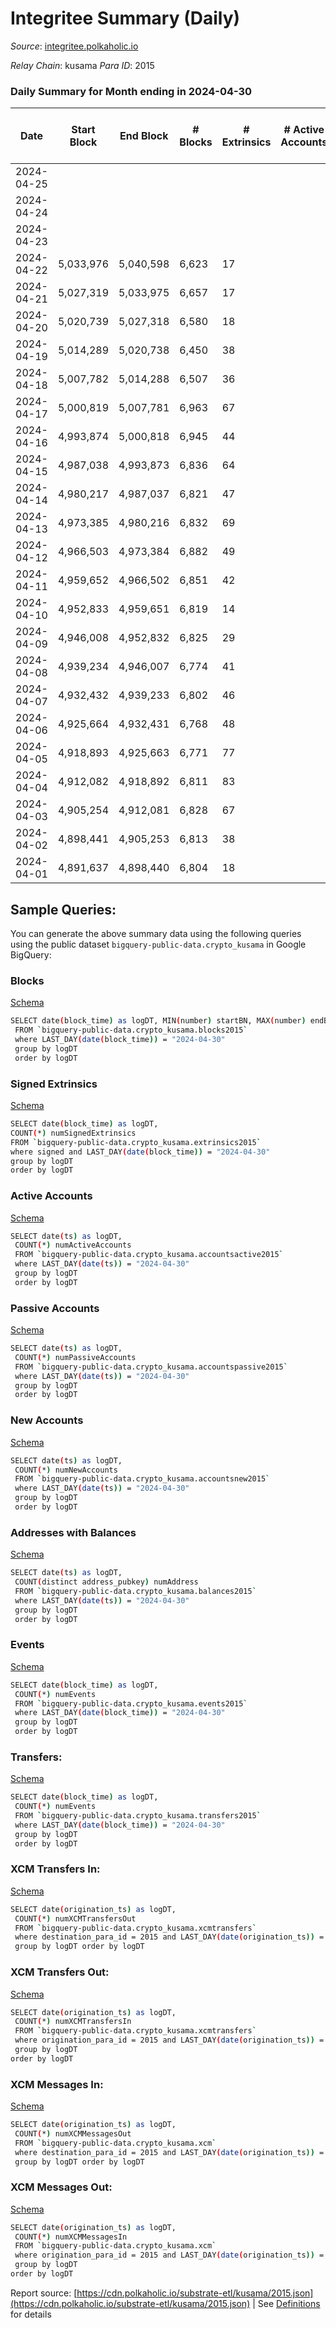 # Integritee Summary (Daily)

_Source_: [integritee.polkaholic.io](https://integritee.polkaholic.io)

*Relay Chain*: kusama
*Para ID*: 2015



### Daily Summary for Month ending in 2024-04-30


| Date    | Start Block | End Block | # Blocks | # Extrinsics | # Active Accounts | # Passive Accounts | # New Accounts | # Addresses | # Events  | # Transfers ($USD) | # XCM Transfers In ($USD) | # XCM Transfers Out ($USD) | # XCM In | # XCM Out | Issues |
|---------|-------------|-----------|----------|--------------|-------------------|--------------------|----------------|-------------|-----------|--------------------|---------------------------|----------------------------|----------|-----------|--------|
| 2024-04-25 |  |  |  |  |  |  |  |  |  |   |   |   |  |  |  |
| 2024-04-24 |  |  |  |  |  |  |  |  |  |   |   |   |  |  |  |
| 2024-04-23 |  |  |  |  |  |  |  |  |  |   |   |   |  |  |  |
| 2024-04-22 | 5,033,976 | 5,040,598 | 6,623 | 17 |  |  |  |  | 13,373 | 9 ($6,821.18) |   |   |  |  |  |
| 2024-04-21 | 5,027,319 | 5,033,975 | 6,657 | 17 |  |  |  | 13,755 | 13,464 | 10 ($1,555.51) |   |   |  |  |  |
| 2024-04-20 | 5,020,739 | 5,027,318 | 6,580 | 18 |  |  |  |  | 13,297 | 11 ($4,089.16) |   |   |  |  |  |
| 2024-04-19 | 5,014,289 | 5,020,738 | 6,450 | 38 |  |  |  |  | 13,202 | 29 ($21,346.96) |   |   |  |  |  |
| 2024-04-18 | 5,007,782 | 5,014,288 | 6,507 | 36 |  |  |  | 13,751 | 13,304 | 31 ($11,088.92) |   |   |  |  |  |
| 2024-04-17 | 5,000,819 | 5,007,781 | 6,963 | 67 |  |  |  | 13,753 | 14,435 | 60 ($30,326.76) |   |   |  |  |  |
| 2024-04-16 | 4,993,874 | 5,000,818 | 6,945 | 44 |  |  |  | 13,750 | 14,253 | 38 ($31,087.42) |   |   |  |  |  |
| 2024-04-15 | 4,987,038 | 4,993,873 | 6,836 | 64 |  |  |  | 13,750 | 14,207 | 53 ($15,663.09) |   |   |  |  |  |
| 2024-04-14 | 4,980,217 | 4,987,037 | 6,821 | 47 |  |  |  | 13,747 | 14,019 | 41 ($18,994.13) |   |   |  |  |  |
| 2024-04-13 | 4,973,385 | 4,980,216 | 6,832 | 69 |  |  |  | 13,747 | 14,222 | 57 ($29,168.85) |   |   |  |  |  |
| 2024-04-12 | 4,966,503 | 4,973,384 | 6,882 | 49 |  |  |  | 13,746 | 14,171 | 32 ($12,360.31) |   |   |  |  |  |
| 2024-04-11 | 4,959,652 | 4,966,502 | 6,851 | 42 |  |  |  | 13,743 | 14,065 | 34 ($9,275.84) |   |   |  |  |  |
| 2024-04-10 | 4,952,833 | 4,959,651 | 6,819 | 14 |  |  |  | 13,742 | 13,758 | 7 ($1,118.78) |   |   |  |  |  |
| 2024-04-09 | 4,946,008 | 4,952,832 | 6,825 | 29 |  |  |  | 13,743 | 13,871 | 23 ($6,556.47) |   |   |  |  |  |
| 2024-04-08 | 4,939,234 | 4,946,007 | 6,774 | 41 |  |  |  | 13,743 | 13,875 | 31 ($16,577.23) |   |   |  |  |  |
| 2024-04-07 | 4,932,432 | 4,939,233 | 6,802 | 46 |  |  |  | 13,743 | 13,965 | 38 ($17,212.42) |   |   |  |  |  |
| 2024-04-06 | 4,925,664 | 4,932,431 | 6,768 | 48 |  |  |  | 13,744 | 13,911 | 35 ($18,041.49) |   |   |  |  |  |
| 2024-04-05 | 4,918,893 | 4,925,663 | 6,771 | 77 |  |  |  | 13,740 | 14,223 | 73 ($55,687.39) |   |   |  |  |  |
| 2024-04-04 | 4,912,082 | 4,918,892 | 6,811 | 83 |  |  |  | 13,738 | 14,281 | 68 ($48,227.98) |   |   |  |  |  |
| 2024-04-03 | 4,905,254 | 4,912,081 | 6,828 | 67 |  |  |  | 13,736 | 14,234 | 66 ($29,466.38) |   |   |  |  |  |
| 2024-04-02 | 4,898,441 | 4,905,253 | 6,813 | 38 |  |  |  | 13,723 | 13,940 | 36 ($22,268.79) |   |   |  |  |  |
| 2024-04-01 | 4,891,637 | 4,898,440 | 6,804 | 18 |  |  |  | 13,720 | 13,761 | 14 ($6,892.47) |   |   |  |  |  |

## Sample Queries:
You can generate the above summary data using the following queries using the public dataset `bigquery-public-data.crypto_kusama` in Google BigQuery:


### Blocks 

[Schema](https://github.com/colorfulnotion/substrate-etl/blob/main/schema/blocks.json)

```bash
SELECT date(block_time) as logDT, MIN(number) startBN, MAX(number) endBN, COUNT(*) numBlocks 
 FROM `bigquery-public-data.crypto_kusama.blocks2015`  
 where LAST_DAY(date(block_time)) = "2024-04-30" 
 group by logDT 
 order by logDT
```

### Signed Extrinsics 

[Schema](https://github.com/colorfulnotion/substrate-etl/blob/main/schema/extrinsics.json)

```bash
SELECT date(block_time) as logDT, 
COUNT(*) numSignedExtrinsics 
FROM `bigquery-public-data.crypto_kusama.extrinsics2015`  
where signed and LAST_DAY(date(block_time)) = "2024-04-30" 
group by logDT 
order by logDT
```

### Active Accounts 

[Schema](https://github.com/colorfulnotion/substrate-etl/blob/main/schema/accountsactive.json)

```bash
SELECT date(ts) as logDT, 
 COUNT(*) numActiveAccounts 
 FROM `bigquery-public-data.crypto_kusama.accountsactive2015` 
 where LAST_DAY(date(ts)) = "2024-04-30" 
 group by logDT 
 order by logDT
```

### Passive Accounts 

[Schema](https://github.com/colorfulnotion/substrate-etl/blob/main/schema/accountspassive.json)

```bash
SELECT date(ts) as logDT, 
 COUNT(*) numPassiveAccounts 
 FROM `bigquery-public-data.crypto_kusama.accountspassive2015` 
 where LAST_DAY(date(ts)) = "2024-04-30" 
 group by logDT 
 order by logDT
```

### New Accounts 

[Schema](https://github.com/colorfulnotion/substrate-etl/blob/main/schema/accountsnew.json)

```bash
SELECT date(ts) as logDT, 
 COUNT(*) numNewAccounts 
 FROM `bigquery-public-data.crypto_kusama.accountsnew2015` 
 where LAST_DAY(date(ts)) = "2024-04-30" 
 group by logDT
 order by logDT
```

### Addresses with Balances 

[Schema](https://github.com/colorfulnotion/substrate-etl/blob/main/schema/balances.json)

```bash
SELECT date(ts) as logDT,
 COUNT(distinct address_pubkey) numAddress 
 FROM `bigquery-public-data.crypto_kusama.balances2015` 
 where LAST_DAY(date(ts)) = "2024-04-30" 
 group by logDT 
 order by logDT
```

### Events 

[Schema](https://github.com/colorfulnotion/substrate-etl/blob/main/schema/events.json)

```bash
SELECT date(block_time) as logDT, 
 COUNT(*) numEvents 
 FROM `bigquery-public-data.crypto_kusama.events2015` 
 where LAST_DAY(date(block_time)) = "2024-04-30" 
 group by logDT 
 order by logDT
```

### Transfers:

[Schema](https://github.com/colorfulnotion/substrate-etl/blob/main/schema/transfers.json)

```bash
SELECT date(block_time) as logDT, 
 COUNT(*) numEvents 
 FROM `bigquery-public-data.crypto_kusama.transfers2015` 
 where LAST_DAY(date(block_time)) = "2024-04-30" 
 group by logDT 
 order by logDT
```

### XCM Transfers In: 

[Schema](https://github.com/colorfulnotion/substrate-etl/blob/main/schema/xcmtransfers.json)

```bash
SELECT date(origination_ts) as logDT, 
 COUNT(*) numXCMTransfersOut 
 FROM `bigquery-public-data.crypto_kusama.xcmtransfers` 
 where destination_para_id = 2015 and LAST_DAY(date(origination_ts)) = "2024-04-30" 
 group by logDT order by logDT
```

### XCM Transfers Out: 

[Schema](https://github.com/colorfulnotion/substrate-etl/blob/main/schema/xcmtransfers.json)

```bash
SELECT date(origination_ts) as logDT, 
 COUNT(*) numXCMTransfersIn 
 FROM `bigquery-public-data.crypto_kusama.xcmtransfers` 
 where origination_para_id = 2015 and LAST_DAY(date(origination_ts)) = "2024-04-30" 
 group by logDT 
order by logDT
```

### XCM Messages In: 

[Schema](https://github.com/colorfulnotion/substrate-etl/blob/main/schema/xcm.json)

```bash
SELECT date(origination_ts) as logDT, 
 COUNT(*) numXCMMessagesOut 
 FROM `bigquery-public-data.crypto_kusama.xcm` 
 where destination_para_id = 2015 and LAST_DAY(date(origination_ts)) = "2024-04-30" 
 group by logDT order by logDT
```

### XCM Messages Out: 

[Schema](https://github.com/colorfulnotion/substrate-etl/blob/main/schema/xcm.json)

```bash
SELECT date(origination_ts) as logDT, 
 COUNT(*) numXCMMessagesIn 
 FROM `bigquery-public-data.crypto_kusama.xcm` 
 where origination_para_id = 2015 and LAST_DAY(date(origination_ts)) = "2024-04-30" 
 group by logDT 
order by logDT
```


Report source: [https://cdn.polkaholic.io/substrate-etl/kusama/2015.json](https://cdn.polkaholic.io/substrate-etl/kusama/2015.json) | See [Definitions](/DEFINITIONS.md) for details

